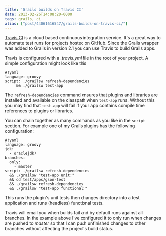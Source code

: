 ```yaml
---
title: 'Grails builds on Travis CI'
date: 2013-02-26T14:08:20+0000
tags: grails, ci
alias: ["post/44061616547/grails-builds-on-travis-ci/"]
---
```


[Travis CI][1] is a cloud based continuous integration service. It's a great way to automate test runs for projects hosted on GitHub. Since the Grails wrapper was added to Grails in version 2.1 you can use Travis to build Grails apps.

<!-- more -->

Travis is configured with a _.travis.yml_ file in the root of your project. A simple configuration might look like this

    #!yaml
    language: groovy
    script: ./grailsw refresh-dependencies
         && ./grailsw test-app
         
The `refresh-dependencies` command ensures that plugins and libraries are installed and available on the classpath when `test-app` runs. Without this you may find that `test-app` will fail if your app contains compile time references to plugins or libraries.

You can chain together as many commands as you like in the `script` section. For example one of my Grails plugins has the following configuration:

    #!yaml
    language: groovy
    jdk:
      - oraclejdk7
    branches:
      only:
        - master
    script: ./grailsw refresh-dependencies
      && ./grailsw "test-app unit:"
      && cd test/apps/gson-test
      && ./grailsw refresh-dependencies
      && ./grailsw "test-app functional:"
      
This runs the plugin's unit tests then changes directory into a test application and runs (headless) functional tests.

Travis will email you when builds fail and by default runs against all branches. In the example above I've configured it to only run when changes are pushed to *master* so that I can push unfinished changes to other branches without affecting the project's build status.

[1]:https://travis-ci.org/
